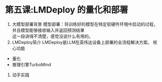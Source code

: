 # 第五课:LMDeploy 的量化和部署
1. 大模型部署背景
模型部署：将训练好的模型在特定软硬件环境中启动的过程，并且模型能够接收输入并返回预测结果  
这一段讲得不清楚，感觉没说什么有用的。
2. LMDeploy简介
LMDeploy是LLM在英伟达设备上部署的全流程解决方案。
核心功能
- 量化
- 推理引擎TurboMind
1. 动手实践
